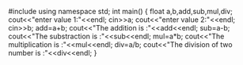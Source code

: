 #include<iostream>
using namespace std;
int main()
{
	float a,b,add,sub,mul,div;
	cout<<"enter value 1:"<<endl;
	cin>>a;
	cout<<"enter value 2:"<<endl;
	cin>>b;
	add=a+b;
	cout<<"The addition is :"<<add<<endl;
	sub=a-b;
	cout<<"The substraction is :"<<sub<<endl;
	mul=a*b;
	cout<<"The multiplication is :"<<mul<<endl;
	div=a/b;
	cout<<"The division of two number is :"<<div<<endl;
}

	
